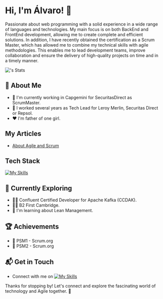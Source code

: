 # Hi, I'm Álvaro! 👋

Passionate about web programming with a solid experience in a wide range of languages ​​and technologies. My main focus is on both BackEnd and FrontEnd development, allowing me to create complete and efficient solutions.
In addition, I have recently obtained the certification as a Scrum Master, which has allowed me to combine my technical skills with agile methodologies. This enables me to lead development teams, improve collaboration and ensure the delivery of high-quality projects on time and in a timely manner.

![<username>'s Stats](https://github-readme-stats.vercel.app/api?username=Sarebok85&theme=vue-dark&show_icons=true&hide_border=true&count_private=true)

## 🚀 About Me

  - 👷 I'm currently working in Capgemini for SecuritasDirect as ScrumMaster.
  - 📝 I worked several years as Tech Lead for Leroy Merlin, Securitas Direct or Repsol.
  - ♥️ I'm father of one girl.

## My Articles
  - [About Agile and Scrum](https://www.linkedin.com/in/%C3%A1lvaro-romero-ayala-82226412b/recent-activity/articles/)

## Tech Stack
  [![My Skills](https://skillicons.dev/icons?i=spring,java,kafka,angular,jenkins,kubernetes,mongodb)](https://skillicons.dev)

## 🌱 Currently Exploring

  - 🧑‍🎓 Confluent Certified Developer for Apache Kafka (CCDAK).
  - 🧑‍🎓 B2 First Cambridge.
  - 🔎 I'm learning about Lean Management.

## 🏆 Achievements

  - 🌟 PSM1 - Scrum.org
  - 🌟 PSM2 - Scrum.org

## 📬 Get in Touch

  - Connect with me on [![My Skills](https://skillicons.dev/icons?i=linkedin)](https://www.linkedin.com/in/%C3%A1lvaro-romero-ayala-82226412b/)

Thanks for stopping by! Let's connect and explore the fascinating world of technology and Agile together. 🚀

<!--

Here are some ideas to get you started:

- 🔭 I’m currently working on ...
- 🌱 I’m currently learning ...
- 👯 I’m looking to collaborate on ...
- 🤔 I’m looking for help with ...
- 💬 Ask me about ...
- 📫 How to reach me: ...
- 😄 Pronouns: ...
- ⚡ Fun fact: ...
-->
